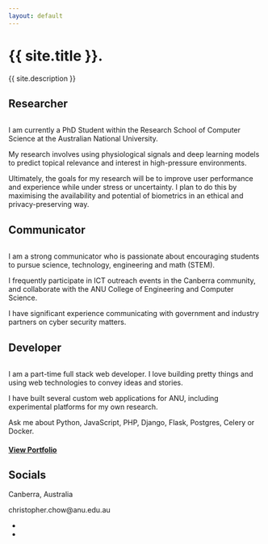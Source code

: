 ```yaml
---
layout: default
---
```

<main role="main">

  <!-- Main jumbotron for a primary marketing message or call to action -->
  <div class="jumbotron main-splash">
  </div>
    <div class="inner-wrap">
      <div class="container">
        <h1 class="display-1">{{ site.title }}.</h1>
        <p class="lead font-weight-bold">{{ site.description }}</p>
    </div>
    </div>

  <div class="container mb-5" id="intro">
    <!-- Example row of columns -->
    <div class="row">
      <div class="col-sm-4">
        <h2 class="text-primary text-uppercase text-center my-2">Researcher</h2>
        <img class="img-fluid" src="https://chrischowme.files.wordpress.com/2017/01/research.jpg" alt="">
        <p>I am currently a PhD Student within the Research School of Computer Science at the Australian National University.</p>
        <p>My research involves using physiological signals and deep learning models to predict topical relevance and interest in high-pressure environments.</p>
        <p>Ultimately, the goals for my research will be to improve user performance and experience while under stress or uncertainty. I plan to do this by maximising the availability and potential of biometrics in an ethical and privacy-preserving way.</p>
        <!-- <p><a class="btn btn-secondary" href="#" role="button">View details &raquo;</a></p> -->
      </div>
      <div class="col-sm-4">
        <h2 class="text-primary text-uppercase text-center my-2">Communicator</h2>
        <img class="img-fluid" src="https://chrischowme.files.wordpress.com/2017/01/outreach.jpg" alt="">
        <p>I am a strong communicator who is passionate about encouraging students to pursue science, technology, engineering and math (STEM).</p>
        <p>I frequently participate in ICT outreach events in the Canberra community, and collaborate with the ANU College of Engineering and Computer Science.</p>
        <p>I have significant experience communicating with government and industry partners on cyber security matters.</p>
        <!-- <p><a class="btn btn-secondary" href="#" role="button">View details &raquo;</a></p> -->
      </div>
      <div class="col-sm-4">
        <h2 class="text-primary text-uppercase text-center my-2">Developer</h2>
        <img class="img-fluid" src="https://chrischowme.files.wordpress.com/2017/01/code2.jpg" alt="">
        <p>I am a part-time full stack web developer. I love building pretty things and using web technologies to convey ideas and stories.</p>
        <p>I have built several custom web applications for ANU, including experimental platforms for my own research.</p>
        <p>Ask me about Python, JavaScript, PHP, Django, Flask, Postgres, Celery or Docker.</p>
        <!-- <p><a class="btn btn-secondary" href="#" role="button">View details &raquo;</a></p> -->
      </div>
    </div>
  </div> <!-- /container -->
  <div class="container-fluid text-center bg-light my-5 text-white p-splash">
    <a href="{{ '/portfolio/' | relative_url }}" role="button"><h4 class="display-4">View Portfolio<i class="far fa-chevron-double-right ml-2"></i></h4></a>
  </div>
    <div class="container mb-5 text-center">
      <h2 class="text-primary text-uppercase">Socials</h2>
      <p>Canberra, Australia</p>
      <p>christopher.chow@anu.edu.au</p>
      <ul class="my-3 list-inline">
        <li class="list-inline-item mr-3">
          <a href="https://github.com/{{ site.github_username }}"><i class="fab fa-github fa-2x"></i></a>
        </li>
        <li class="list-inline-item">
          <a href="https://linked.in/in/{{ site.linkedin_username }}"><i class="fab fa-linkedin fa-2x"></i></a>
        </li>
      </ul>
    </div>
</main>

